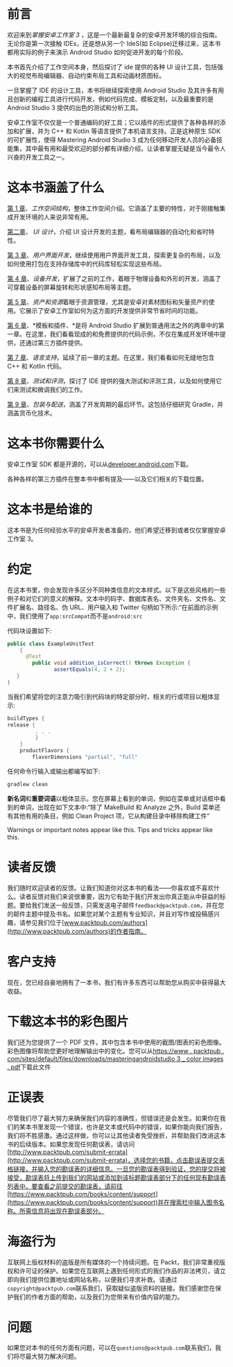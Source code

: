 # 前言

欢迎来到*掌握安卓工作室 3* ，这是一个最新最复杂的安卓开发环境的综合指南。无论你是第一次接触 IDEs，还是想从另一个 IdeS(如 Eclipse)迁移过来，这本书都用实际的例子来演示 Android Studio 如何促进开发的每个阶段。

本书首先介绍了工作空间本身，然后探讨了 ide 提供的各种 UI 设计工具，包括强大的视觉布局编辑器、自动约束布局工具和动画材质图标。

一旦掌握了 IDE 的设计工具，本书将继续探索使用 Android Studio 及其许多有用且创新的编程工具进行代码开发，例如代码完成、模板定制，以及最重要的是 Android Studio 3 提供的出色的测试和分析工具。

安卓工作室不仅仅是一个普通编码的好工具；它以插件的形式提供了各种各样的添加和扩展，并为 C++ 和 Kotlin 等语言提供了本机语言支持。正是这种原生 SDK 的可扩展性，使得 Mastering Android Studio 3 成为任何移动开发人员的必备技能集，其中最有用和最受欢迎的部分都有详细介绍，让读者掌握无疑是当今最令人兴奋的开发工具之一。

# 这本书涵盖了什么

[第 1 章](1.html)、*工作空间结构*，整体工作空间介绍。它涵盖了主要的特性，对于刚接触集成开发环境的人来说非常有用。

[第二章](2.html)、 *UI 设计*，介绍 UI 设计开发的主题，看布局编辑器的自动化和省时特性。

[第 3 章](3.html)、*用户界面开发*，继续使用用户界面开发工具，探索更复杂的布局，以及如何使用打包在支持存储库中的代码库轻松实现这些布局。

[第 4 章](4.html)、*设备开发*，扩展了之前的工作，着眼于物理设备和外形的开发，涵盖了可穿戴设备的屏幕旋转和形状感知布局等主题。

[第 5 章](5.html)、*资产和资源*着眼于资源管理，尤其是安卓对素材图标和矢量资产的使用。它展示了安卓工作室如何为这方面的开发提供非常节省时间的功能。

[第 6 章](6.html)、*模板和插件、*是将 Android Studio 扩展到普通用法之外的两章中的第一章。在这里，我们看看现成的和免费提供的代码示例，不仅在集成开发环境中提供，还通过第三方插件提供。

[第 7 章](7.html)、*语言支持*，延续了前一章的主题。在这里，我们看看如何无缝地包含 C++ 和 Kotlin 代码。

[第 8 章](8.html)、*测试和评测*，探讨了 IDE 提供的强大测试和评测工具，以及如何使用它们来测试和微调我们的工作。

[第 9 章](9.html)、*包装与配送*，涵盖了开发周期的最后环节。这包括仔细研究 Gradle，并涵盖货币化技术。

# 这本书你需要什么

安卓工作室 SDK 都是开源的，可以从[developer.android.com](https://developer.android.com/index.html)下载。

各种各样的第三方插件在整本书中都有提及——以及它们相关的下载位置。

# 这本书是给谁的

这本书是为任何经验水平的安卓开发者准备的，他们希望迁移到或者仅仅掌握安卓工作室 3。

# 约定

在这本书里，你会发现许多区分不同种类信息的文本样式。以下是这些风格的一些例子和对它们的意义的解释。文本中的码字、数据库表名、文件夹名、文件名、文件扩展名、路径名、伪 URL、用户输入和 Twitter 句柄如下所示:“在前面的示例中，我们使用了`app:srcCompat`而不是`android:src`

代码块设置如下:

```java
public class ExampleUnitTest 
    { 
      @Test 
        public void addition_isCorrect() throws Exception { 
               assertEquals(4, 2 + 2); 
   } 
} 
```

当我们希望将您的注意力吸引到代码块的特定部分时，相关的行或项目以粗体显示:

```java
buildTypes { 
release { 
         . . .  
         } 
    } 
    productFlavors { 
        flavorDimensions "partial", "full" 
```

任何命令行输入或输出都编写如下:

```java
gradlew clean 
```

**新名词**和**重要词语**以粗体显示。您在屏幕上看到的单词，例如在菜单或对话框中看到的单词，出现在如下文本中:“除了 MakeBuild 和 Analyze 之外，Build 菜单还有其他有用的条目，例如 Clean Project 项，它从构建目录中移除构建工件”

Warnings or important notes appear like this. Tips and tricks appear like this.

# 读者反馈

我们随时欢迎读者的反馈。让我们知道你对这本书的看法——你喜欢或不喜欢什么。读者反馈对我们来说很重要，因为它有助于我们开发出你真正能从中获益的标题。要给我们发送一般反馈，只需发送电子邮件`feedback@packtpub.com`，并在您的邮件主题中提及书名。如果您对某个主题有专业知识，并且对写作或投稿感兴趣，请参见我们位于[www.packtpub.com/authors](http://www.packtpub.com/authors)的作者指南。

# 客户支持

现在，您已经自豪地拥有了一本书，我们有许多东西可以帮助您从购买中获得最大收益。

# 下载这本书的彩色图片

我们还为您提供了一个 PDF 文件，其中包含本书中使用的截图/图表的彩色图像。彩色图像将帮助您更好地理解输出中的变化。您可以从[https://www . packtpub . com/sites/default/files/downloads/masteringandroidstudio 3 _ color images . pdf](https://www.packtpub.com/sites/default/files/downloads/MasteringAndroidStudio3_ColorImages.pdf)下载此文件

# 正误表

尽管我们尽了最大努力来确保我们内容的准确性，但错误还是会发生。如果你在我们的某本书里发现一个错误，也许是文本或代码中的错误，如果你能向我们报告，我们将不胜感激。通过这样做，你可以让其他读者免受挫折，并帮助我们改进这本书的后续版本。如果您发现任何勘误表，请访问[http://www.packtpub.com/submit-errata](http://www.packtpub.com/submit-errata)，选择您的书籍，点击勘误表提交表格链接，并输入您的勘误表的详细信息。一旦您的勘误表得到验证，您的提交将被接受，勘误表将上传到我们的网站或添加到该标题勘误表部分下的任何现有勘误表列表中。要查看之前提交的勘误表，请前往[https://www.packtpub.com/books/content/support](https://www.packtpub.com/books/content/support)并在搜索栏中输入图书名称。所需信息将出现在勘误表部分。

# 海盗行为

互联网上版权材料的盗版是所有媒体的一个持续问题。在 Packt，我们非常重视版权和许可证的保护。如果您在互联网上遇到任何形式的我们作品的非法拷贝，请立即向我们提供位置地址或网站名称，以便我们寻求补救。请通过`copyright@packtpub.com`联系我们，获取疑似盗版资料的链接。我们感谢您在保护我们的作者方面的帮助，以及我们为您带来有价值内容的能力。

# 问题

如果您对本书的任何方面有问题，可以在`questions@packtpub.com`联系我们，我们将尽最大努力解决问题。
